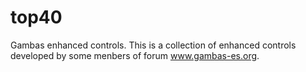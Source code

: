 # top40
Gambas enhanced controls.
This is a collection of enhanced controls developed by some menbers of forum www.gambas-es.org.
